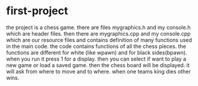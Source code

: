 # first-project
the project is a chess game.
there are files mygraphics.h and my console.h which are header files. 
then there are mygraphics.cpp and my console.cpp which are our resource files and contains definition of many functions used in the main code.
the code contains functions of all the chess pieces.
the functions are different for white (like wpawn) and for black sides(bpawn).
when you run it press 1 for a display.
then you can select if want to play a new game or load a saved game.
then the chess board will be displayed.
it will ask from where to move and to where.
when one teams king dies other wins.
